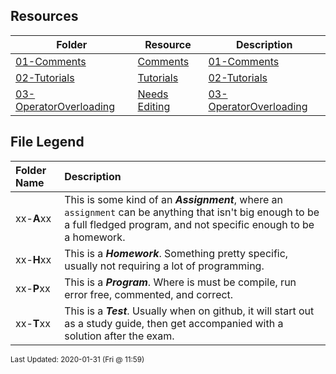 ## Resources
| Folder | Resource | Description|
 | ------------|------------|------------|
 | [01-Comments](https://github.com/rugbyprof/2143-Object-Oriented-Programming/tree/master/Resources/01-Comments) | [ Comments](https://github.com/rugbyprof/2143-Object-Oriented-Programming/tree/master/Resources/01-Comments) | [01-Comments](https://github.com/rugbyprof/2143-Object-Oriented-Programming/tree/master/Resources/01-Comments) | [ Example Program Comment Block](https://github.com/rugbyprof/2143-Object-Oriented-Programming/tree/master/Resources/01-Comments) | [01-Comments](https://github.com/rugbyprof/2143-Object-Oriented-Programming/tree/master/Resources/01-Comments) | [ Acceptable](https://github.com/rugbyprof/2143-Object-Oriented-Programming/tree/master/Resources/01-Comments) | [01-Comments](https://github.com/rugbyprof/2143-Object-Oriented-Programming/tree/master/Resources/01-Comments) | [ OR](https://github.com/rugbyprof/2143-Object-Oriented-Programming/tree/master/Resources/01-Comments) | [01-Comments](https://github.com/rugbyprof/2143-Object-Oriented-Programming/tree/master/Resources/01-Comments) | [ Program Comment Template:](https://github.com/rugbyprof/2143-Object-Oriented-Programming/tree/master/Resources/01-Comments) | [01-Comments](https://github.com/rugbyprof/2143-Object-Oriented-Programming/tree/master/Resources/01-Comments) | [ Program Comment Example:](https://github.com/rugbyprof/2143-Object-Oriented-Programming/tree/master/Resources/01-Comments) | [01-Comments](https://github.com/rugbyprof/2143-Object-Oriented-Programming/tree/master/Resources/01-Comments) | [ Class Comment](https://github.com/rugbyprof/2143-Object-Oriented-Programming/tree/master/Resources/01-Comments) | [01-Comments](https://github.com/rugbyprof/2143-Object-Oriented-Programming/tree/master/Resources/01-Comments) | [ Class Comment Template:](https://github.com/rugbyprof/2143-Object-Oriented-Programming/tree/master/Resources/01-Comments) | [01-Comments](https://github.com/rugbyprof/2143-Object-Oriented-Programming/tree/master/Resources/01-Comments) | [ Class Comment Example:](https://github.com/rugbyprof/2143-Object-Oriented-Programming/tree/master/Resources/01-Comments) | [01-Comments](https://github.com/rugbyprof/2143-Object-Oriented-Programming/tree/master/Resources/01-Comments) | [ Function Comment](https://github.com/rugbyprof/2143-Object-Oriented-Programming/tree/master/Resources/01-Comments) | [01-Comments](https://github.com/rugbyprof/2143-Object-Oriented-Programming/tree/master/Resources/01-Comments) | [ Function Comment Example:](https://github.com/rugbyprof/2143-Object-Oriented-Programming/tree/master/Resources/01-Comments) | [01-Comments](https://github.com/rugbyprof/2143-Object-Oriented-Programming/tree/master/Resources/01-Comments) | [ Comments in General](https://github.com/rugbyprof/2143-Object-Oriented-Programming/tree/master/Resources/01-Comments) | [01-Comments](https://github.com/rugbyprof/2143-Object-Oriented-Programming/tree/master/Resources/01-Comments) | [ Style of Comments](https://github.com/rugbyprof/2143-Object-Oriented-Programming/tree/master/Resources/01-Comments) | [N/A](https://github.com/rugbyprof/2143-Object-Oriented-Programming/tree/master/Resources/01-Comments) |
 | [02-Tutorials](https://github.com/rugbyprof/2143-Object-Oriented-Programming/tree/master/Resources/02-Tutorials) | [ Tutorials](https://github.com/rugbyprof/2143-Object-Oriented-Programming/tree/master/Resources/02-Tutorials) | [02-Tutorials](https://github.com/rugbyprof/2143-Object-Oriented-Programming/tree/master/Resources/02-Tutorials) | [ Dev Tool Tutorials](https://github.com/rugbyprof/2143-Object-Oriented-Programming/tree/master/Resources/02-Tutorials) | [02-Tutorials](https://github.com/rugbyprof/2143-Object-Oriented-Programming/tree/master/Resources/02-Tutorials) | [ By Jeremy Glebe](https://github.com/rugbyprof/2143-Object-Oriented-Programming/tree/master/Resources/02-Tutorials) | [02-Tutorials](https://github.com/rugbyprof/2143-Object-Oriented-Programming/tree/master/Resources/02-Tutorials) | [ TermGame](https://github.com/rugbyprof/2143-Object-Oriented-Programming/tree/master/Resources/02-Tutorials) | [N/A](https://github.com/rugbyprof/2143-Object-Oriented-Programming/tree/master/Resources/02-Tutorials) |
 | [03-OperatorOverloading](https://github.com/rugbyprof/2143-Object-Oriented-Programming/tree/master/Resources/03-OperatorOverloading) | [ Needs Editing](https://github.com/rugbyprof/2143-Object-Oriented-Programming/tree/master/Resources/03-OperatorOverloading) | [03-OperatorOverloading](https://github.com/rugbyprof/2143-Object-Oriented-Programming/tree/master/Resources/03-OperatorOverloading) | [ Assignment Operator =](https://github.com/rugbyprof/2143-Object-Oriented-Programming/tree/master/Resources/03-OperatorOverloading) | [03-OperatorOverloading](https://github.com/rugbyprof/2143-Object-Oriented-Programming/tree/master/Resources/03-OperatorOverloading) | [ Compound Assignment Operators += ](https://github.com/rugbyprof/2143-Object-Oriented-Programming/tree/master/Resources/03-OperatorOverloading) | [= *=](https://github.com/rugbyprof/2143-Object-Oriented-Programming/tree/master/Resources/03-OperatorOverloading) | [03-OperatorOverloading](https://github.com/rugbyprof/2143-Object-Oriented-Programming/tree/master/Resources/03-OperatorOverloading) | [ Binary Arithmetic Operators \+ \](https://github.com/rugbyprof/2143-Object-Oriented-Programming/tree/master/Resources/03-OperatorOverloading) | [ *](https://github.com/rugbyprof/2143-Object-Oriented-Programming/tree/master/Resources/03-OperatorOverloading) | [03-OperatorOverloading](https://github.com/rugbyprof/2143-Object-Oriented-Programming/tree/master/Resources/03-OperatorOverloading) | [ Comparison Operators == and !=](https://github.com/rugbyprof/2143-Object-Oriented-Programming/tree/master/Resources/03-OperatorOverloading) | [N/A](https://github.com/rugbyprof/2143-Object-Oriented-Programming/tree/master/Resources/03-OperatorOverloading) |

    
## File Legend

| Folder Name | Description |
|:-----------|:-------------|
|xx-**A**xx | This is some kind of an ***Assignment***, where an `assignment` can be anything that isn't big enough to be a full fledged program, and not specific enough to be a homework. |
|xx-**H**xx | This is a ***Homework***. Something pretty specific, usually not requiring a lot of programming. |
|xx-**P**xx | This is a ***Program***. Where is must be compile, run error free, commented, and correct. |
|xx-**T**xx | This is a ***Test***. Usually when on github, it will start out as a study guide, then get accompanied with a solution after the exam. |

    
<sup>Last Updated: 2020-01-31 (Fri @ 11:59)</sup>